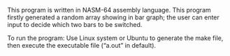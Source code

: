 This program is written in NASM-64 assembly language. This program firstly generated a random array showing in bar graph; the user can enter input to decide which two bars to be switched.

To run the program:
Use Linux system or Ubuntu to generate the make file, then execute the executable file (“a.out” in default).
